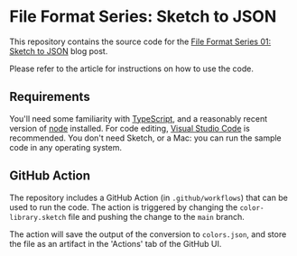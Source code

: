 # File Format Series: Sketch to JSON

This repository contains the source code for the [File Format Series 01: Sketch to JSON](#) blog post.

Please refer to the article for instructions on how to use the code.

## Requirements

You'll need some familiarity with [TypeScript](https://typescriptlang.org), and a reasonably recent version of [node](https://nodejs.org) installed. For code editing, [Visual Studio Code](https://code.visualstudio.com) is recommended. You don't need Sketch, or a Mac: you can run the sample code in any operating system.

## GitHub Action

The repository includes a GitHub Action (in `.github/workflows`) that can be used to run the code. The action is triggered by changing the `color-library.sketch` file and pushing the change to the `main` branch.

The action will save the output of the conversion to `colors.json`, and store the file as an artifact in the 'Actions' tab of the GitHub UI.
